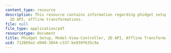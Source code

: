 ```yaml
---
content_type: resource
description: This resource contains information regarding phidget setup, model-view-controller,
  2D API, affline transformations.
file: null
file_type: application/pdf
resourcetype: Document
title: Phidget Setup, Model-View-Controller, 2D API, Affline Transformations
uid: 712869a2-d948-3044-c337-be939f635c9a
---
```

